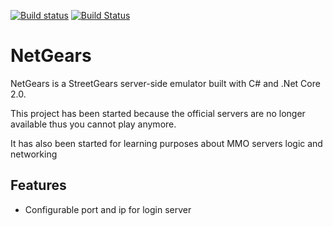 [![Build status](https://ci.appveyor.com/api/projects/status/0h9txhj1i9buvh76?svg=true)](https://ci.appveyor.com/project/SylEze/netgears)
[![Build Status](https://travis-ci.org/SylEze/NetGears.svg?branch=dev)](https://travis-ci.org/SylEze/NetGears)

# NetGears
NetGears is a StreetGears server-side emulator built with C# and .Net Core 2.0.

This project has been started because the official servers are no longer available thus you cannot play anymore.

It has also been started for learning purposes about MMO servers logic and networking

## Features
- Configurable port and ip for login server
